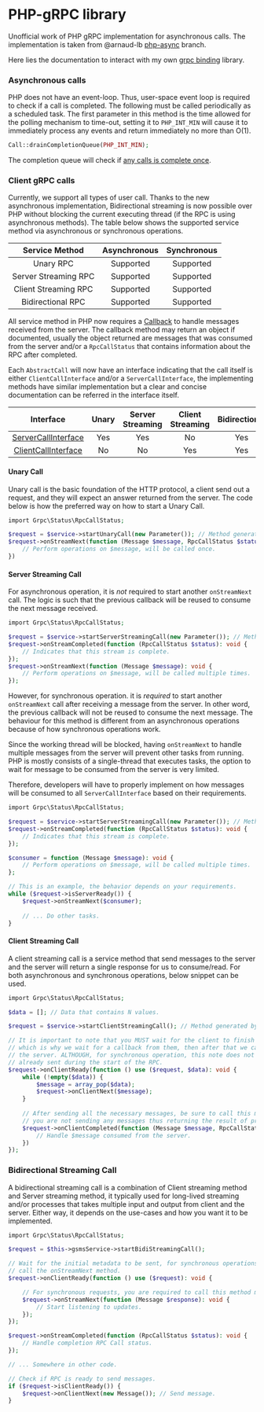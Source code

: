 # PHP-gRPC library

Unofficial work of PHP gRPC implementation for asynchronous calls. The implementation is taken from
@arnaud-lb [php-async](https://github.com/arnaud-lb/grpc/tree/php-async) branch.

Here lies the documentation to interact with my own [grpc binding](https://github.com/larryTheCoder/php-grpc) library.

### Asynchronous calls

PHP does not have an event-loop. Thus, user-space event loop is required to check if a call is completed. The following
must be called periodically as a scheduled task. The first parameter in this method is the time allowed for the polling 
mechanism to time-out, setting it to `PHP_INT_MIN` will cause it to immediately process any events and return immediately 
no more than O(1).

```php
Call::drainCompletionQueue(PHP_INT_MIN);
```

The completion queue will check
if [any calls is complete once](https://github.com/larryTheCoder/php-grpc/blob/main/src/completion_queue.c#L49-L76).

### Client gRPC calls

Currently, we support all types of user call. Thanks to the new asynchronous implementation, Bidirectional streaming is 
now possible over PHP without blocking the current executing thread (if the RPC is using asynchronous methods). The table
below shows the supported service method via asynchronous or synchronous operations.

|     Service Method     |  Asynchronous  |  Synchronous  |
|:----------------------:|:--------------:|:-------------:|
|       Unary RPC        |   Supported    |   Supported   |
|  Server Streaming RPC  |   Supported    |   Supported   |
|  Client Streaming RPC  |   Supported    |   Supported   |
|   Bidirectional RPC    |   Supported    |   Supported   |

All service method in PHP now requires a [Callback](https://www.php.net/manual/en/language.types.callable.php) to handle
messages received from the server. The callback method may return an object if documented, usually the object returned are
messages that was consumed from the server and/or a `RpcCallStatus` that contains information about the RPC after completed.

Each `AbstractCall` will now have an interface indicating that the call itself is either `ClientCallInterface` and/or a 
`ServerCallInterface`, the implementing methods have similar implementation but a clear and concise documentation can be
referred in the interface itself.

|                                                      Interface                                                      | Unary | Server Streaming | Client Streaming | Bidirectional |
|:-------------------------------------------------------------------------------------------------------------------:|:-----:|:----------------:|:----------------:|:-------------:|
| [ServerCallInterface](https://github.com/larryTheCoder/php-grpc-library/blob/main/src/Call/ServerCallInterface.php) |  Yes  |       Yes        |        No        |      Yes      |
| [ClientCallInterface](https://github.com/larryTheCoder/php-grpc-library/blob/main/src/Call/ClientCallInterface.php) |  No   |        No        |       Yes        |      Yes      |

#### Unary Call
Unary call is the basic foundation of the HTTP protocol, a client send out a request, and they will expect an answer returned 
from the server. The code below is how the preferred way on how to start a Unary Call.

```php
import Grpc\Status\RpcCallStatus;

$request = $service->startUnaryCall(new Parameter()); // Method generated by grpc
$request->onStreamNext(function (Message $message, RpcCallStatus $status): void {
    // Perform operations on $message, will be called once.
})
```

#### Server Streaming Call
For asynchronous operation, it is *not* required to start another `onStreamNext` call. The logic is such that
the previous callback will be reused to consume the next message received.

```php
import Grpc\Status\RpcCallStatus;

$request = $service->startServerStreamingCall(new Parameter()); // Method generated by grpc
$request->onStreamCompleted(function (RpcCallStatus $status): void {
    // Indicates that this stream is complete.
});
$request->onStreamNext(function (Message $message): void {
    // Perform operations on $message, will be called multiple times.
});
```

However, for synchronous operation. it is *required* to start another `onStreamNext` call after receiving a message
from the server. In other word, the previous callback will not be reused to consume the next message. The behaviour for 
this method is different from an asynchronous operations because of how synchronous operations work.

Since the working thread will be blocked, having `onStreamNext` to handle multiple messages from the server will prevent
other tasks from running. PHP is mostly consists of a single-thread that executes tasks, the option to wait for message
to be consumed from the server is very limited.

Therefore, developers will have to properly implement on how messages will be consumed to all `ServerCallInterface` 
based on their requirements.

```php
import Grpc\Status\RpcCallStatus;

$request = $service->startServerStreamingCall(new Parameter()); // Method generated by grpc
$request->onStreamCompleted(function (RpcCallStatus $status): void {
    // Indicates that this stream is complete.
});

$consumer = function (Message $message): void {
    // Perform operations on $message, will be called multiple times.
};

// This is an example, the behavior depends on your requirements.
while ($request->isServerReady()) {
    $request->onStreamNext($consumer);
    
    // ... Do other tasks.
}
```

#### Client Streaming Call
A client streaming call is a service method that send messages to the server and the server will return a single response
for us to consume/read. For both asynchronous and synchronous operations, below snippet can be used.

```php
import Grpc\Status\RpcCallStatus;

$data = []; // Data that contains N values.

$request = $service->startClientStreamingCall(); // Method generated by grpc

// It is important to note that you MUST wait for the client to finish sending the initial metadata to the server,
// which is why we wait for a callback from them, then after that we can finally start sending the messages to
// the server. ALTHOUGH, for synchronous operation, this note does not apply because the initial metadata was
// already sent during the start of the RPC.
$request->onClientReady(function () use ($request, $data): void {
    while (!empty($data)) {
        $message = array_pop($data);
        $request->onClientNext($message);
    }
    
    // After sending all the necessary messages, be sure to call this method so that the server knows that
    // you are not sending any messages thus returning the result of processing the given messages from the server.
    $request->onClientCompleted(function (Message $message, RpcCallStatus $status) {
        // Handle $message consumed from the server.
    })
});
```

### Bidirectional Streaming Call
A bidirectional streaming call is a combination of Client streaming method and Server streaming method, it typically
used for long-lived streaming and/or processes that takes multiple input and output from client and the server. Either
way, it depends on the use-cases and how you want it to be implemented.

```php
import Grpc\Status\RpcCallStatus;

$request = $this->gsmsService->startBidiStreamingCall();

// Wait for the initial metadata to be sent, for synchronous operations, this does not apply and can directly
// call the onStreamNext method.
$request->onClientReady(function () use ($request): void {

    // For synchronous requests, you are required to call this method multiple times.
    $request->onStreamNext(function (Message $response): void {
        // Start listening to updates.
    });
});

$request->onStreamCompleted(function (RpcCallStatus $status): void {
    // Handle completion RPC Call status.
});

// ... Somewhere in other code.

// Check if RPC is ready to send messages.
if ($request->isClientReady()) {
    $request->onClientNext(new Message()); // Send message.
}
```